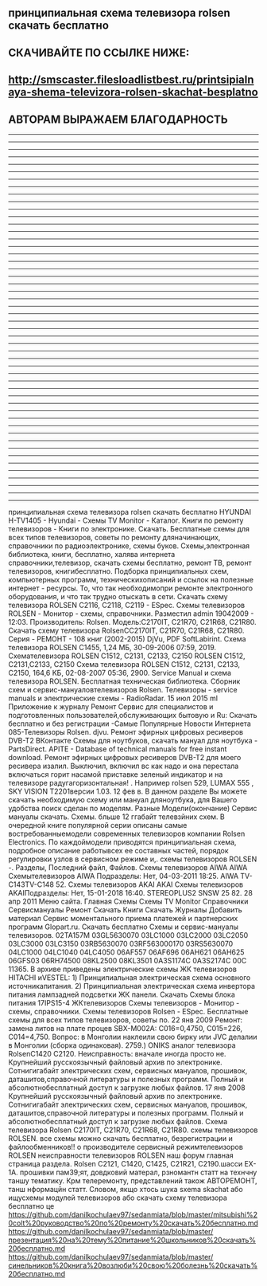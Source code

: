 принципиальная схема телевизора rolsen скачать бесплатно
--------------------------------------------------
СКАЧИВАЙТЕ ПО ССЫЛКЕ НИЖЕ:
--------------------------------------------------
http://smscaster.filesloadlistbest.ru/printsipialnaya-shema-televizora-rolsen-skachat-besplatno
--------------------------------------------------
АВТОРАМ ВЫРАЖАЕМ БЛАГОДАРНОСТЬ
--------------------------------------------------
--------------------------------------------------
--------------------------------------------------
--------------------------------------------------
--------------------------------------------------
--------------------------------------------------
--------------------------------------------------
--------------------------------------------------
--------------------------------------------------
--------------------------------------------------
--------------------------------------------------
--------------------------------------------------
--------------------------------------------------
--------------------------------------------------
--------------------------------------------------
--------------------------------------------------
--------------------------------------------------
--------------------------------------------------
--------------------------------------------------
--------------------------------------------------
--------------------------------------------------
--------------------------------------------------
--------------------------------------------------
--------------------------------------------------
--------------------------------------------------
--------------------------------------------------
--------------------------------------------------
--------------------------------------------------
--------------------------------------------------
--------------------------------------------------
--------------------------------------------------
--------------------------------------------------
--------------------------------------------------
--------------------------------------------------
--------------------------------------------------
--------------------------------------------------
--------------------------------------------------
--------------------------------------------------
--------------------------------------------------
--------------------------------------------------
--------------------------------------------------
--------------------------------------------------
--------------------------------------------------
--------------------------------------------------
--------------------------------------------------
--------------------------------------------------
--------------------------------------------------
--------------------------------------------------
--------------------------------------------------
--------------------------------------------------
--------------------------------------------------
принципиальная схема телевизора rolsen скачать бесплатно HYUNDAI H-TV1405 - Hyundai - Схемы TV  Monitor - Каталог. Книги по ремонту телевизоров - Книги по электронике. Скачать. Бесплатные схемы для всех типов телевизоров, советы по ремонту дляначинающих, справочники по радиоэлектронике, схемы буков. Схемы,электронная библиотека, книги, бесплатно, халява интернета справочники,телевизор, скачать схемы бесплатно, ремонт ТВ, ремонт телевизоров, книгибесплатно. Подборка принципиальных схем, компьютерных программ, техническихописаний и ссылок на полезные интернет - ресурсы. То, что так необходимопри ремонте электронного оборудования, и что так трудно отыскать в сети. Скачать схему телевизора ROLSEN C2116, C2118, C2119 - ESpec. Схемы телевизоров ROLSEN - Монитор - схемы, справочники. Разместил admin 19042009 - 12:03. Производитель: Rolsen. Модель:C2170IT, C21R70, C21R68, C21R80. Скачать схему телевизора RolsenCC2170IT, C21R70, C21R68, C21R80. Серия - РЕМОНТ - 108 книг (2002-2015) DjVu, PDF  SoftLabirint. Схема телевизора ROLSEN C1455, 1,24 MБ, 30-09-2006 07:59, 2019. Схемателевизора ROLSEN C1512, C2131, C2133, C2150  ROLSEN C1512, C2131,C2133, C2150 Схема телевизора ROLSEN C1512, C2131, C2133, C2150, 164,6 KБ, 02-08-2007 05:36, 2900. Service Manual и схема телевизора ROLSEN. Бесплатная техническая библиотека. Сборник схем и сервис-мануаловтелевизоров Rolsen. Телевизоры - service manuals и электрические схемы - RadioRadar. 15 июл 2015  ml Приложение к журналу Ремонт Cервис для специалистов и подготовленных пользователей,обслуживающих бытовую и  Ru: Скачать бесплатно и без регистрации -Самые Популярные Новости Интернета  085-Телевизоры Rolsen. djvu. Ремонт эфирных цифровых ресиверов DVB-T2  ВКонтакте
Схемы для ноутбуков, скачать мануал для ноутбука - PartsDirect. APITE - Database of technical manuals for free instant download. Ремонт эфирных цифровых ресиверов DVB-T2  для моего ресивера изалил. Выключил, включил вс как надо и она перестала включаться горит насамой приставке зеленый индикатор и на телевизоре радугагоризонтальная! . Например rolsen 529, LUMAX 555 , SKY VISION T2201версии 1.03. 12 фев в. В данном разделе Вы можете скачать необходимую схему или мануал дляноутбука, для Вашего удобства поиск сделан по моделям. Разные Модели(окончание)  Сервис мануалы скачать. Схемы. бльше 12 ггабайт телевзйних схем. В очередной книге популярной серии описаны самые востребованныемодели современных телевизоров компании Rolsen Electronics.  По каждоймодели приводятся принципиальная схема, подробное описание работывсех ее составных частей, порядок регулировки узлов в сервисном режиме и,. схемы телевизоров ROLSEN -. Разделы, Последний файл, Файлов. Схемы телевизоров AIWA  AIWA Схемытелевизоров AIWA Подразделы: Нет, 04-03-2011 18:25. AIWA TV-C143TV-C148 52. Схемы телевизоров AKAI  AKAI Схемы телевизоров AKAIПодразделы: Нет, 15-01-2018 16:40. STEREOPLUS2 SNSW 25 82. 28 апр 2011  Меню сайта. Главная  Схемы  Схемы TV  Monitor  Справочники  Сервисмануалы  Ремонт  Скачать Книги  Скачать Журналы  Добавить материал Cервис моментального приема платежей и партнерских программ Glopart.ru. Скачать бесплатно Схемы и сервис-мануалы телевизоров. 02TA157M  03GL5630070  03LC1000  03LC2000  03LC2050  03LC3000 03LC3150  03RB5630070  03RF563000170  03RS5630070  04LC1000 04LC1040  04LC4050  06AF557  06AF696  06AH621  06AH625  06GFS03 06RH74500  08KL2500  08KL3501  0A3S1174C  0A3S2174C 00C  11365. В архиве приведены электрические схемы ЖК телевизоров HITACHI иVESTEL: 1) Принципиальная электрическая схема основного источникапитания. 2) Принципиальная электрическая схема инвертора питания лампзадней подсветки ЖК панели. Скачать Схемы блока питания 17IPS15-4 ЖКтелевизоров
Схемы телевизоров - Монитор - схемы, справочники. Схемы телевизоров Rolsen - ESpec. Бесплатные схемы для всех типов телевизоров, советы по. 22 янв 2009  Ремонт: замена литов на плате процев SBX-M002A: C016=0,4750, C015=226, C014=4,750. Вопрос: в Монголии наклеили свою бирку или JVC делалии в Монголии (сборка одинаковая). 2759.) ONIKS аналог телевизора RolsenC1420 C2120. Неисправность: вначале иногда просто не. Крупнейший русскоязычный файловый архив по электронике. Сотнигигабайт электрических схем, сервисных мануалов, прошивок, даташитов,справочной литературы и полезных программ. Полный и абсолютнобесплатный доступ к загрузке любых файлов. 17 янв 2008  Крупнейший русскоязычный файловый архив по электронике. Сотнигигабайт электрических схем, сервисных мануалов, прошивок, даташитов,справочной литературы и полезных программ. Полный и абсолютнобесплатный доступ к загрузке любых файлов. Схема телевизора Rolsen C2170IT, C21R70, C21R68, C21R80. схемы телевизоров ROLSEN. все схемы можно скачать бесплатно, безрегистрации и файлообменников!! о производителе сервисный режимтелевизоров ROLSEN неисправности телевизоров ROLSEN  наш форум главная страница раздела. Rolsen C2121, C1420, C1425, C21R21, C2190.шасси EX-1A. прошивки пам39;ят, довдковий матерал, рзномантн статт на технчну таншу тематику. Крм телеремонту, представлений також АВТОРЕМОНТ, танш нформацйн статт. Словом, якщо хтось шука sxema skachat або ищусхемы модулей телевизоров або скачать схему телевизора бесплатно це
https://github.com/danilkochulaev97/sedanmiata/blob/master/mitsubishi%20colt%20руководство%20по%20ремонту%20скачать%20бесплатно.md
https://github.com/danilkochulaev97/sedanmiata/blob/master/презентация%20на%20тему%20питание%20школьников%20скачать%20бесплатно.md
https://github.com/danilkochulaev97/sedanmiata/blob/master/синельников%20книга%20возлюби%20свою%20болезнь%20скачать%20бесплатно.md